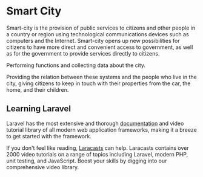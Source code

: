 # Smart City

Smart-city is the provision of public services to citizens and other people in a country or region using technological communications devices such as computers and the Internet. Smart-city opens up new possibilities for citizens to have more direct and convenient access to government, as well as for the government to provide services directly to citizens.

Performing functions and collecting data about the city. 

Providing the relation between these systems and the people who live in the city, giving citizens to keep in touch with their properties from the car, the home, and their children.

## Learning Laravel

Laravel has the most extensive and thorough [documentation](https://laravel.com/docs) and video tutorial library of all modern web application frameworks, making it a breeze to get started with the framework.

If you don't feel like reading, [Laracasts](https://laracasts.com) can help. Laracasts contains over 2000 video tutorials on a range of topics including Laravel, modern PHP, unit testing, and JavaScript. Boost your skills by digging into our comprehensive video library.
